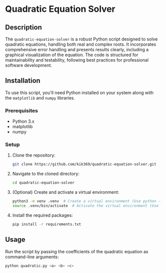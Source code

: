 # Quadratic Equation Solver

## Description

The `quadratic-equation-solver` is a robust Python script designed to solve quadratic equations, handling both real and complex roots. It incorporates comprehensive error handling and presents results clearly, including a graphical visualization of the equation. The code is structured for maintainability and testability, following best practices for professional software development.

## Installation

To use this script, you'll need Python installed on your system along with the `matplotlib` and `numpy` libraries.

### Prerequisites

-   Python 3.x
-   matplotlib
-   numpy

### Setup

1.  Clone the repository:
    ```bash
    git clone https://github.com/kik369/quadratic-equation-solver.git
    ```
2.  Navigate to the cloned directory:
    ```bash
    cd quadratic-equation-solver
    ```
3.  (Optional) Create and activate a virtual environment:
    ```bash
    python3 -m venv .venv  # Create a virtual environment (Use python -m venv .venv on Windows)
    source .venv/bin/activate  # Activate the virtual environment (Use .venv\Scripts\activate on Windows)
    ```
4.  Install the required packages:
    ```bash
    pip install -r requirements.txt
    ```

## Usage

Run the script by passing the coefficients of the quadratic equation as command-line arguments:

```bash
python quadratic.py <a> <b> <c>
```
